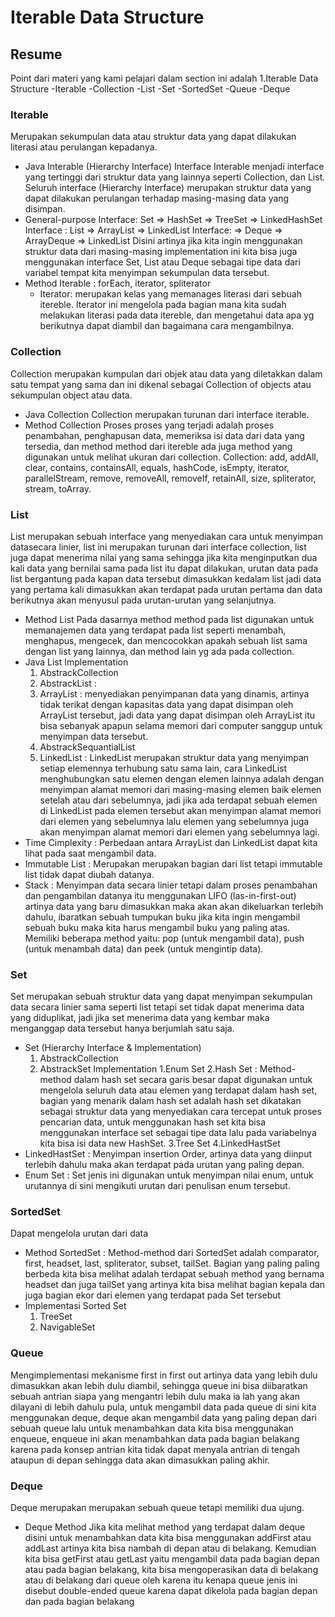 # Iterable Data Structure
## Resume
Point dari materi yang kami pelajari dalam section ini adalah 
1.Iterable Data Structure
-Iterable
-Collection
-List
-Set
-SortedSet
-Queue
-Deque	
### Iterable
Merupakan sekumpulan data atau struktur data yang dapat dilakukan literasi atau perulangan kepadanya.
- Java Interable
(Hierarchy Interface)
Interface Interable menjadi interface yang tertinggi dari struktur data yang lainnya seperti Collection, dan List.
Seluruh interface (Hierarchy Interface) merupakan struktur data yang dapat dilakukan perulangan terhadap masing-masing data yang disimpan.
- General-purpose
Interface: Set => HashSet => TreeSet => LinkedHashSet
Interface : List => ArrayList => LinkedList
Interface: => Deque => ArrayDeque => LinkedList
Disini artinya jika kita ingin menggunakan struktur data dari masing-masing implementation ini kita bisa juga menggunakan interface Set, List atau Deque sebagai tipe data dari variabel tempat kita menyimpan sekumpulan data tersebut.
- Method Iterable : forEach, iterator, spliterator
	- Iterator: merupakan kelas yang memanages literasi dari sebuah itereble. Iterator ini 		mengelola pada bagian mana kita sudah melakukan literasi pada data itereble, dan 	mengetahui data apa yg berikutnya dapat diambil dan bagaimana cara mengambilnya.
### Collection
Collection merupakan kumpulan dari objek atau data yang diletakkan dalam satu tempat yang sama dan ini dikenal sebagai Collection of objects atau sekumpulan object atau data.
- Java Collection 
Collection merupakan turunan dari interface iterable.
- Method Collection
Proses proses yang terjadi adalah proses penambahan, penghapusan data, memeriksa isi data dari data yang tersedia, dan method method dari itereble ada juga method yang digunakan untuk melihat ukuran dari collection. Collection: add, addAll, clear, contains, containsAll, equals, hashCode, isEmpty, iterator, parallelStream, remove, removeAll, removeIf, retainAll, size, spliterator, stream, toArray.
### List
List merupakan sebuah interface yang menyediakan cara untuk menyimpan datasecara linier, list ini merupakan turunan dari interface collection, list juga dapat menerima nilai yang sama sehingga jika kita menginputkan dua kali data yang bernilai sama pada list itu dapat dilakukan, urutan data pada list bergantung pada kapan data tersebut dimasukkan kedalam list jadi data yang pertama kali dimasukkan akan terdapat pada urutan pertama dan data berikutnya akan menyusul pada urutan-urutan yang selanjutnya.
- Method List
Pada dasarnya method method pada list digunakan untuk memanajemen data yang terdapat pada list seperti menambah, menghapus, mengecek, dan mencocokkan apakah sebuah list sama dengan list yang lainnya, dan method lain yg ada pada collection.
- Java List
Implementation
	1. AbstrackCollection
	2. AbstrackList : 
	3. ArrayList : menyediakan penyimpanan data yang dinamis, artinya tidak terikat dengan 	kapasitas data yang dapat disimpan oleh ArrayList tersebut, jadi data yang dapat 	disimpan oleh ArrayList itu bisa sebanyak apapun selama memori dari computer 	sanggup untuk menyimpan data tersebut.
	4. AbstrackSequantialList
	5. LinkedList : LinkedList merupakan struktur data yang menyimpan setiap 		elemennya terhubung satu sama lain, cara LinkedList menghubungkan satu elemen 	dengan elemen lainnya adalah dengan menyimpan alamat memori dari masing-masing 	elemen baik elemen setelah atau dari sebelumnya, jadi jika ada terdapat sebuah elemen 	di LinkedList pada elemen tersebut akan menyimpan alamat memori dari elemen yang 	sebelumnya lalu elemen yang sebelumnya juga akan menyimpan alamat memori dari 	elemen yang sebelumnya lagi.
- Time Cimplexity : Perbedaan antara ArrayList dan LinkedList dapat kita lihat pada saat mengambil data. 
- Immutable List : Merupakan merupakan bagian dari list tetapi immutable list tidak dapat diubah datanya.
- Stack : Menyimpan data secara linier tetapi dalam proses penambahan dan pengambilan datanya itu menggunakan LIFO (las-in-first-out)  artinya data yang baru dimasukkan maka akan akan dikeluarkan terlebih dahulu, ibaratkan sebuah tumpukan buku jika kita ingin mengambil sebuah buku maka kita harus mengambil buku yang paling atas. Memiliki beberapa method yaitu: pop (untuk mengambil data), push (untuk menambah data) dan peek (untuk mengintip data).
### Set
Set merupakan sebuah struktur data yang dapat menyimpan sekumpulan data secara linier sama seperti list tetapi set tidak dapat menerima data yang diduplikat, jadi jika set menerima data yang kembar maka menganggap data tersebut hanya berjumlah satu saja.
- Set (Hierarchy Interface & Implementation) 
	1. AbstrackCollection
	2. AbstrackSet
Implementation
1.Enum Set
2.Hash Set : Method-method dalam hash set secara garis besar dapat digunakan untuk mengelola seluruh data atau elemen yang terdapat dalam hash set, bagian yang menarik dalam hash set adalah hash set dikatakan sebagai struktur data yang menyediakan cara tercepat untuk proses pencarian data, untuk menggunakan hash set kita bisa menggunakan interface set sebagai tipe data lalu pada variabelnya kita bisa isi data new HashSet.
3.Tree Set
4.LinkedHastSet
- LinkedHastSet : Menyimpan insertion Order, artinya data yang diinput terlebih dahulu maka akan terdapat pada urutan yang paling depan. 
- Enum Set : Set jenis ini digunakan untuk menyimpan nilai enum, untuk urutannya di sini mengikuti urutan dari penulisan enum tersebut.
### SortedSet
Dapat mengelola urutan dari data
- Method SortedSet : Method-method dari SortedSet adalah comparator, first, headset, last, spliterator, subset, tailSet. Bagian yang paling paling berbeda kita bisa melihat adalah terdapat sebuah method yang bernama headset dan juga tailSet yang artinya kita bisa melihat bagian kepala dan juga bagian ekor dari elemen yang terdapat pada Set tersebut
- Implementasi Sorted Set
	1. TreeSet
	2. NavigableSet
### Queue
Mengimplementasi mekanisme first in first out artinya data yang lebih dulu dimasukkan akan lebih dulu diambil, sehingga queue ini bisa diibaratkan sebuah antrian siapa yang mengantri lebih dulu maka ia lah yang akan dilayani di lebih dahulu pula, untuk mengambil data pada queue di sini kita menggunakan deque, deque akan mengambil data yang paling depan dari sebuah queue lalu untuk menambahkan data kita bisa menggunakan enqueue, enqueue ini akan menambahkan data pada bagian belakang karena pada konsep antrian kita tidak dapat menyala antrian di tengah ataupun di depan sehingga data akan dimasukkan paling akhir.
### Deque
 Deque merupakan merupakan sebuah queue tetapi memiliki dua ujung.
- Deque Method
Jika kita melihat method yang terdapat dalam deque disini untuk menambahkan data kita bisa menggunakan addFirst atau addLast artinya kita bisa nambah di depan atau di belakang. Kemudian kita bisa getFirst atau getLast yaitu mengambil data pada bagian depan atau pada bagian belakang, kita bisa mengoperasikan data di belakang atau di belakang dari queue oleh karena itu kenapa queue jenis ini disebut double-ended queue karena dapat dikelola pada bagian depan dan pada bagian belakang
